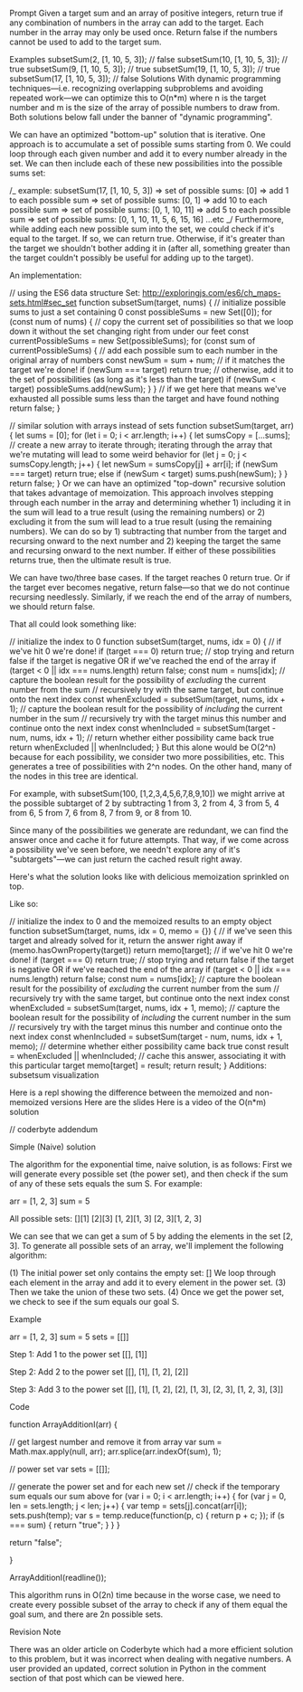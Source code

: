 Prompt
Given a target sum and an array of positive integers, return true if any combination of numbers in the array can add to the target. Each number in the array may only be used once. Return false if the numbers cannot be used to add to the target sum.

Examples
subsetSum(2, [1, 10, 5, 3]); // false
subsetSum(10, [1, 10, 5, 3]); // true
subsetSum(9, [1, 10, 5, 3]); // true
subsetSum(19, [1, 10, 5, 3]); // true
subsetSum(17, [1, 10, 5, 3]); // false
Solutions
With dynamic programming techniques—i.e. recognizing overlapping subproblems and avoiding repeated work—we can optimize this to O(n\*m) where n is the target number and m is the size of the array of possible numbers to draw from. Both solutions below fall under the banner of "dynamic programming".

We can have an optimized "bottom-up" solution that is iterative. One approach is to accumulate a set of possible sums starting from 0. We could loop through each given number and add it to every number already in the set. We can then include each of these new possibilities into the possible sums set:

/_
example: subsetSum(17, [1, 10, 5, 3])
=> set of possible sums: [0]
=> add 1 to each possible sum
=> set of possible sums: [0, 1]
=> add 10 to each possible sum
=> set of possible sums: [0, 1, 10, 11]
=> add 5 to each possible sum
=> set of possible sums: [0, 1, 10, 11, 5, 6, 15, 16]
...etc
_/
Furthermore, while adding each new possible sum into the set, we could check if it's equal to the target. If so, we can return true. Otherwise, if it's greater than the target we shouldn't bother adding it in (after all, something greater than the target couldn't possibly be useful for adding up to the target).

An implementation:

// using the ES6 data structure Set: http://exploringjs.com/es6/ch_maps-sets.html#sec_set
function subsetSum(target, nums) {
// initialize possible sums to just a set containing 0
const possibleSums = new Set([0]);
for (const num of nums) {
// copy the current set of possibilities so that we loop down it without the set changing right from under our feet
const currentPossibleSums = new Set(possibleSums);
for (const sum of currentPossibleSums) {
// add each possible sum to each number in the original array of numbers
const newSum = sum + num;
// if it matches the target we're done!
if (newSum === target) return true;
// otherwise, add it to the set of possibilities (as long as it's less than the target)
if (newSum < target) possibleSums.add(newSum);
}
}
// if we get here that means we've exhausted all possible sums less than the target and have found nothing
return false;
}

// similar solution with arrays instead of sets
function subsetSum(target, arr) {
let sums = [0];
for (let i = 0; i < arr.length; i++) {
let sumsCopy = [...sums]; // create a new array to iterate through; iterating through the array that we're mutating will lead to some weird behavior
for (let j = 0; j < sumsCopy.length; j++) {
let newSum = sumsCopy[j] + arr[i];
if (newSum === target) return true;
else if (newSum < target) sums.push(newSum);
}
}
return false;
}
Or we can have an optimized "top-down" recursive solution that takes advantage of memoization. This approach involves stepping through each number in the array and determining whether 1) including it in the sum will lead to a true result (using the remaining numbers) or 2) excluding it from the sum will lead to a true result (using the remaining numbers). We can do so by 1) subtracting that number from the target and recursing onward to the next number and 2) keeping the target the same and recursing onward to the next number. If either of these possibilities returns true, then the ultimate result is true.

We can have two/three base cases. If the target reaches 0 return true. Or if the target ever becomes negative, return false—so that we do not continue recursing needlessly. Similarly, if we reach the end of the array of numbers, we should return false.

That all could look something like:

// initialize the index to 0
function subsetSum(target, nums, idx = 0) {
// if we've hit 0 we're done!
if (target === 0) return true;
// stop trying and return false if the target is negative OR if we've reached the end of the array
if (target < 0 || idx === nums.length) return false;
const num = nums[idx];
// capture the boolean result for the possibility of _excluding_ the current number from the sum
// recursively try with the same target, but continue onto the next index
const whenExcluded = subsetSum(target, nums, idx + 1);
// capture the boolean result for the possibility of _including_ the current number in the sum
// recursively try with the target minus this number and continue onto the next index
const whenIncluded = subsetSum(target - num, nums, idx + 1);
// return whether either possibility came back true
return whenExcluded || whenIncluded;
}
But this alone would be O(2^n) because for each possibility, we consider two more possibilities, etc. This generates a tree of possibilities with 2^n nodes. On the other hand, many of the nodes in this tree are identical.

For example, with subsetSum(100, [1,2,3,4,5,6,7,8,9,10]) we might arrive at the possible subtarget of 2 by subtracting 1 from 3, 2 from 4, 3 from 5, 4 from 6, 5 from 7, 6 from 8, 7 from 9, or 8 from 10.

Since many of the possibilities we generate are redundant, we can find the answer once and cache it for future attempts. That way, if we come across a possibility we've seen before, we needn't explore any of it's "subtargets"—we can just return the cached result right away.

Here's what the solution looks like with delicious memoization sprinkled on top.

Like so:

// initialize the index to 0 and the memoized results to an empty object
function subsetSum(target, nums, idx = 0, memo = {}) {
// if we've seen this target and already solved for it, return the answer right away
if (memo.hasOwnProperty(target)) return memo[target];
// if we've hit 0 we're done!
if (target === 0) return true;
// stop trying and return false if the target is negative OR if we've reached the end of the array
if (target < 0 || idx === nums.length) return false;
const num = nums[idx];
// capture the boolean result for the possibility of _excluding_ the current number from the sum
// recursively try with the same target, but continue onto the next index
const whenExcluded = subsetSum(target, nums, idx + 1, memo);
// capture the boolean result for the possibility of _including_ the current number in the sum
// recursively try with the target minus this number and continue onto the next index
const whenIncluded = subsetSum(target - num, nums, idx + 1, memo);
// determine whether either possibility came back true
const result = whenExcluded || whenIncluded;
// cache this answer, associating it with this particular target
memo[target] = result;
return result;
}
Additions:
subsetsum visualization

Here is a repl showing the difference between the memoized and non-memoized versions
Here are the slides
Here is a video of the O(n\*m) solution

// coderbyte addendum

Simple (Naive) solution

The algorithm for the exponential time, naive solution, is as follows: First we will generate every possible set (the power set), and then check if the sum of any of these sets equals the sum S. For example:

arr = [1, 2, 3]
sum = 5

All possible sets:
[][1]
[2][3]
[1, 2][1, 3]
[2, 3][1, 2, 3]

We can see that we can get a sum of 5 by adding the elements in the set [2, 3]. To generate all possible sets of an array, we'll implement the following algorithm:

(1) The initial power set only contains the empty set: [[]](2) We loop through each element in the array and add it to every element in the power set.
(3) Then we take the union of these two sets.
(4) Once we get the power set, we check to see if the sum equals our goal S.

Example

arr = [1, 2, 3]
sum = 5
sets = [[]]

Step 1: Add 1 to the power set
[[], [1]]

Step 2: Add 2 to the power set
[[], [1], [1, 2], [2]]

Step 3: Add 3 to the power set
[[], [1], [1, 2], [2], [1, 3], [2, 3], [1, 2, 3], [3]]

Code

function ArrayAdditionI(arr) {

// get largest number and remove it from array
var sum = Math.max.apply(null, arr);
arr.splice(arr.indexOf(sum), 1);

// power set
var sets = [[]];

// generate the power set and for each new set
// check if the temporary sum equals our sum above
for (var i = 0; i < arr.length; i++) {
for (var j = 0, len = sets.length; j < len; j++) {
var temp = sets[j].concat(arr[i]);
sets.push(temp);
var s = temp.reduce(function(p, c) { return p + c; });
if (s === sum) { return "true"; }
}
}

return "false";

}

ArrayAdditionI(readline());

This algorithm runs in O(2n) time because in the worse case, we need to create every possible subset of the array to check if any of them equal the goal sum, and there are 2n possible sets.

Revision Note

There was an older article on Coderbyte which had a more efficient solution to this problem, but it was incorrect when dealing with negative numbers. A user provided an updated, correct solution in Python in the comment section of that post which can be viewed here.
